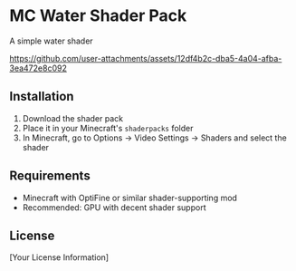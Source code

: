 # MC Water Shader Pack

A simple water shader

https://github.com/user-attachments/assets/12df4b2c-dba5-4a04-afba-3ea472e8c092

## Installation

1. Download the shader pack
2. Place it in your Minecraft's `shaderpacks` folder
3. In Minecraft, go to Options → Video Settings → Shaders and select the shader

## Requirements

- Minecraft with OptiFine or similar shader-supporting mod
- Recommended: GPU with decent shader support

## License

[Your License Information]
